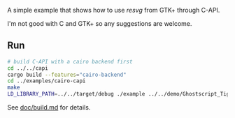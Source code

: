 A simple example that shows how to use *resvg* from GTK+ through C-API.

I'm not good with C and GTK+ so any suggestions are welcome.

## Run

```bash
# build C-API with a cairo backend first
cd ../../capi
cargo build --features="cairo-backend"
cd ../examples/cairo-capi
make
LD_LIBRARY_PATH=../../target/debug ./example ../../demo/Ghostscript_Tiger.svg
```

See [doc/build.md](../../../doc/build.md) for details.
